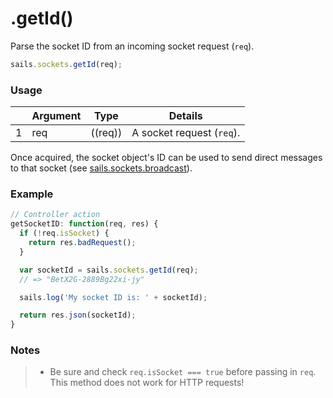 # .getId()

Parse the socket ID from an incoming socket request (`req`).

```javascript
sails.sockets.getId(req);
```

### Usage

|   |          Argument           | Type                | Details
|---| --------------------------- | ------------------- | -----------
| 1 |           req               | ((req))             | A socket request (`req`).


Once acquired, the socket object's ID can be used to send direct messages to that socket (see [sails.sockets.broadcast](https://sailsjs.com/documentation/reference/websockets/sails.sockets/sails.sockets.broadcast.html)).


### Example

```javascript
// Controller action
getSocketID: function(req, res) {
  if (!req.isSocket) {
    return res.badRequest();
  }

  var socketId = sails.sockets.getId(req);
  // => "BetX2G-2889Bg22xi-jy"

  sails.log('My socket ID is: ' + socketId);

  return res.json(socketId);
}
```


### Notes
> + Be sure and check `req.isSocket === true` before passing in `req`. This method does not work for HTTP requests!


<docmeta name="displayName" value=".getId()">
<docmeta name="pageType" value="method">

